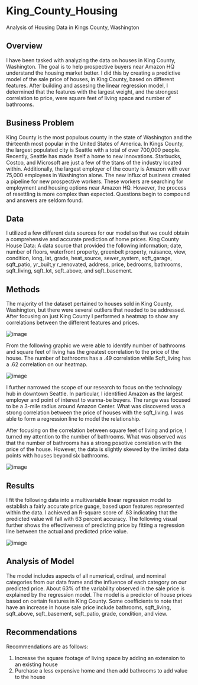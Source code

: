 # King_County_Housing
Analysis of Housing Data in Kings County, Washington
 
## Overview
I have been tasked with analyzing the data on houses in King County, Washington. The goal is to help prospective buyers near Amazon HQ understand the housing market better. I did this by creating a predictive model of the sale price of houses, in King County, based on different features. After building and assesing the linear regression model, I determined that the features with the largest weight, and the strongest correlation to price, were square feet of living space and number of bathrooms.

## Business Problem
King County is the most populous county in the state of Washington and the thirteenth most popular in the United States of America. In Kings County, the largest populated city is Seattle with a total of over 700,000 people. Recently, Seattle has made itself a home to new innovations. Starbucks, Costco, and Microsoft are just a few of the titans of the industry located within. Additionally, the largest employer of the county is Amazon with over 75,000 employees in Washington alone. The new influx of business created a pipeline for new prospective workers. These workers are searching for employment and housing options near Amazon HQ. However, the process of resettling is more complex than expected. Questions begin to compound and answers are seldom found. 

## Data
I utilized a few different data sources for our model so that we could obtain a comprehensive and accurate prediction of home prices.
King County House Data:
A data source that provided the following information; date, number of floors, waterfront property, greenbelt property, nuisance, view, condition, long, lat, grade, heat_source, sewer_system, sqft_garage, sqft_patio, yr_built,y r_renovated, address, price, bedrooms, bathrooms, sqft_living, sqft_lot, sqft_above, and sqft_basement. 

## Methods
The majority of the dataset pertained to houses sold in King County, Washington, but there were several outliers that needed to be addressed. After focusing on just King County I performed a heatmap to show any correlations between the different features and prices. 

![image](https://github.com/ddcots24/King_County_Housing/assets/131708046/12a18675-31a1-46ab-8738-668929bd4a88)



 From the following graphic we were able to identify number of bathrooms and square feet of living has the greatest correlation to the price of the house. The number of bathrooms has a .49 correlation while Sqft_living has a .62 correlation on our heatmap. 


![image](https://github.com/ddcots24/King_County_Housing/assets/131708046/d81ec703-d1df-4f41-961f-cf2b8d33743a)


I further narrowed the scope of our research to focus on the technology hub in downtown Seattle. In particular, I identified Amazon as the largest employer and point of interest to wanna-be buyers. The range was focused to be a 3-mile radius around Amazon Center. What was discovered was a strong correlation between the price of houses with the sqft_living. I was able to form a regression line to model the relationship. 

After focusing on the correlation between square feet of living and price, I turned my attention to the number of bathrooms.  What was observed was that the number of bathrooms has a strong posotive correlation with the price of the house. However, the data is slightly skewed by the limited data points with houses beyond six bathrooms. 

![image](https://github.com/ddcots24/King_County_Housing/assets/131708046/6b8f1996-f6ca-4305-9424-88c21f9214b0)



## Results
I fit the following data into a multivariable linear regression model to establish a fairly accurate price guage, based upon features represented within the data. I achieved an R-square score of .63 indicating that the predicted value will fall with 63 percent accuracy. The following visual further shows the effectiveness of predicting price by fitting a regression line between the actual and predicted price value. 

![image](https://github.com/ddcots24/King_County_Housing/assets/131708046/328104c5-e0c5-4a91-a6f8-473ef03c7ee2)


## Analysis of Model
The model includes aspects of all numerical, ordinal, and nominal categories from our data frame and the influence of each category on our predicted price. About 63% of the variability observed in the sale price is explained by the regression model. The model is a predictor of house prices based on certain features in King County. Some coefficients to note that have an increase in house sale price include bathrooms, sqft_living, sqft_above, sqft_basement, sqft_patio, grade, condition, and view. 

## Recommendations

Recommendations are as follows:
1) Increase the square footage of living space by adding an extension to an existing house
2) Purchase a less expensive home and then add bathrooms to add value to the house
